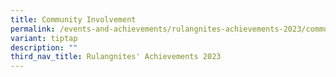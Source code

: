 ```yaml
---
title: Community Involvement
permalink: /events-and-achievements/rulangnites-achievements-2023/community-involvement/
variant: tiptap
description: ""
third_nav_title: Rulangnites' Achievements 2023
---
```


